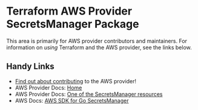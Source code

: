 # Terraform AWS Provider SecretsManager Package

This area is primarily for AWS provider contributors and maintainers. For information on _using_ Terraform and the AWS provider, see the links below.


## Handy Links
* [Find out about contributing](../../../docs/contributing) to the AWS provider!
* AWS Provider Docs: [Home](https://registry.terraform.io/providers/hashicorp/aws/latest/docs)
* AWS Provider Docs: [One of the SecretsManager resources](https://registry.terraform.io/providers/hashicorp/aws/latest/docs/resources/secretsmanager_secret)
* AWS Docs: [AWS SDK for Go SecretsManager](https://docs.aws.amazon.com/sdk-for-go/api/service/secretsmanager/)
